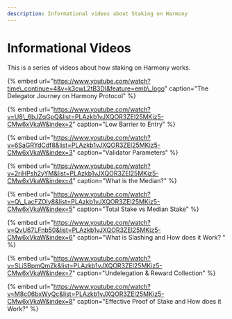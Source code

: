 ```yaml
---
description: Informational videos about Staking on Harmony
---
```


# Informational Videos

This is a series of videos about how staking on Harmony works.

{% embed url="https://www.youtube.com/watch?time\_continue=4&v=k3cwL2tB3DI&feature=emb\_logo" caption="The Delegator Journey on Harmony Protocol" %}

{% embed url="https://www.youtube.com/watch?v=U8\_6bJZqGpQ&list=PLAzkb1vJXQOR3ZEl25MKiz5-CMw6xVkaW&index=2" caption="Low Barrier to Entry" %}

{% embed url="https://www.youtube.com/watch?v=6SaGRYdCdf8&list=PLAzkb1vJXQOR3ZEl25MKiz5-CMw6xVkaW&index=3" caption="Validator Parameters" %}

{% embed url="https://www.youtube.com/watch?v=2riHPsh2yYM&list=PLAzkb1vJXQOR3ZEl25MKiz5-CMw6xVkaW&index=4" caption="What is the Median?" %}

{% embed url="https://www.youtube.com/watch?v=Q\_LacFZOly8&list=PLAzkb1vJXQOR3ZEl25MKiz5-CMw6xVkaW&index=5" caption="Total Stake vs Median Stake" %}

{% embed url="https://www.youtube.com/watch?v=QvU67LFnb50&list=PLAzkb1vJXQOR3ZEl25MKiz5-CMw6xVkaW&index=6" caption="What is Slashing and How does it Work? " %}

{% embed url="https://www.youtube.com/watch?v=SLiSBpmQmZk&list=PLAzkb1vJXQOR3ZEl25MKiz5-CMw6xVkaW&index=7" caption="Undelegation & Reward Collection" %}

{% embed url="https://www.youtube.com/watch?v=M8c06bxWyQc&list=PLAzkb1vJXQOR3ZEl25MKiz5-CMw6xVkaW&index=8" caption="Effective Proof of Stake and How does it Work?" %}

